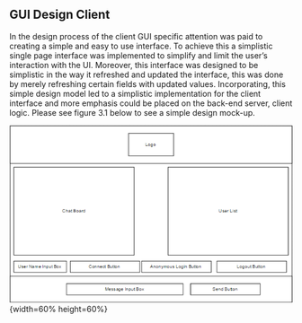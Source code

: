 ## GUI Design Client
In the design process  of the client GUI specific attention was paid to creating a simple and easy to use interface. To achieve this a simplistic single page interface was implemented to simplify and limit the user’s interaction with the UI. Moreover, this interface was designed to be simplistic in the way it refreshed and updated the interface, this was done by merely refreshing certain fields with updated values. Incorporating, this simple design model led to a simplistic implementation for the client interface and more emphasis could be placed on the back-end server, client logic. Please see figure 3.1 below to see a simple design mock-up.


![Mock-up Image of Client UI. \label{figure 1}](04_assets/04_system_design/clientGUIDesign.PNG){width=60% height=60%}

